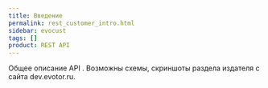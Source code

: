 ```yaml
---
title: Введение
permalink: rest_customer_intro.html
sidebar: evocust
tags: []
product: REST API
---
```


Общее описание API .
Возможны схемы, скриншоты раздела издателя с сайта dev.evotor.ru.
